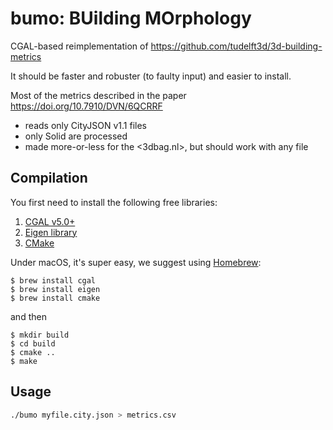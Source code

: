 # bumo: BUilding MOrphology 

CGAL-based reimplementation of https://github.com/tudelft3d/3d-building-metrics

It should be faster and robuster (to faulty input) and easier to install.

Most of the metrics described in the paper https://doi.org/10.7910/DVN/6QCRRF

- reads only CityJSON v1.1 files
- only Solid are processed
- made more-or-less for the <3dbag.nl>, but should work with any file

## Compilation

You first need to install the following free libraries:

  1. [CGAL v5.0+](http://www.cgal.org) 
  1. [Eigen library](http://eigen.tuxfamily.org)
  1. [CMake](http://www.cmake.org)

Under macOS, it's super easy, we suggest using [Homebrew](http://brew.sh/):

    $ brew install cgal
    $ brew install eigen
    $ brew install cmake

and then

    $ mkdir build
    $ cd build
    $ cmake ..
    $ make


## Usage

  ```bash
  ./bumo myfile.city.json > metrics.csv
  ```